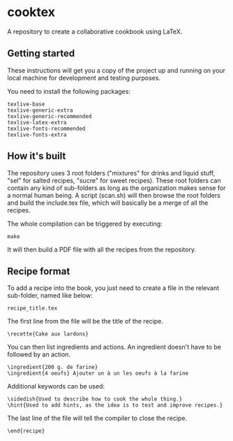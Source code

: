# cooktex
A repository to create a collaborative cookbook using LaTeX.

## Getting started

These instructions will get you a copy of the project up and running on your local machine for development and testing purposes.

You need to install the following packages:

```
texlive-base
texlive-generic-extra
texlive-generic-recommended
texlive-latex-extra
texlive-fonts-recommended
texlive-fonts-extra
```

## How it's built

The repository uses 3 root folders ("mixtures" for drinks and liquid stuff, "sel" for salted recipes, "sucre" for sweet recipes). These root folders can contain any kind of sub-folders as long as the organization makes sense for a normal human being. A script (scan.sh) will then browse the root folders and build the include.tex file, which will basically be a merge of all the recipes.

The whole compilation can be triggered by executing:

```
make
```

It will then build a PDF file with all the recipes from the repository.

## Recipe format

To add a recipe into the book, you just need to create a file in the relevant sub-folder, named like below:

```
recipe_title.tex
```

The first line from the file will be the title of the recipe.

```
\recette{Cake aux lardons}
```

You can then list ingredients and actions. An ingredient doesn't have to be followed by an action.

```
\ingredient{200 g. de farine}
\ingredient{4 oeufs} Ajouter un à un les oeufs à la farine
```

Additional keywords can be used:

```
\sidedish{Used to describe how to cook the whole thing.}
\hint{Used to add hints, as the idea is to test and improve recipes.}

```

The last line of the file will tell the compiler to close the recipe.

```
\end{recipe}
```
